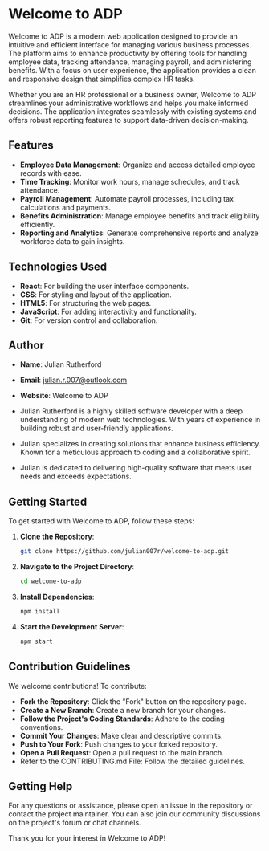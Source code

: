 # Welcome to ADP

Welcome to ADP is a modern web application designed to provide an intuitive and efficient interface for managing various business processes. The platform aims to enhance productivity by offering tools for handling employee data, tracking attendance, managing payroll, and administering benefits. With a focus on user experience, the application provides a clean and responsive design that simplifies complex HR tasks. 

Whether you are an HR professional or a business owner, Welcome to ADP streamlines your administrative workflows and helps you make informed decisions. The application integrates seamlessly with existing systems and offers robust reporting features to support data-driven decision-making.

## Features
- **Employee Data Management**: Organize and access detailed employee records with ease.
- **Time Tracking**: Monitor work hours, manage schedules, and track attendance.
- **Payroll Management**: Automate payroll processes, including tax calculations and payments.
- **Benefits Administration**: Manage employee benefits and track eligibility efficiently.
- **Reporting and Analytics**: Generate comprehensive reports and analyze workforce data to gain insights.

## Technologies Used
- **React**: For building the user interface components.
- **CSS**: For styling and layout of the application.
- **HTML5**: For structuring the web pages.
- **JavaScript**: For adding interactivity and functionality.
- **Git**: For version control and collaboration.

## Author
- **Name**: Julian Rutherford  
- **Email**: julian.r.007@outlook.com  
- **Website**: Welcome to ADP

- Julian Rutherford is a highly skilled software developer with a deep understanding of modern web technologies. With years of experience in building robust and user-friendly applications.
- Julian specializes in creating solutions that enhance business efficiency. Known for a meticulous approach to coding and a collaborative spirit.
- Julian is dedicated to delivering high-quality software that meets user needs and exceeds expectations.

## Getting Started

To get started with Welcome to ADP, follow these steps:

1. **Clone the Repository**:
   ```bash
   git clone https://github.com/julian007r/welcome-to-adp.git
2. **Navigate to the Project Directory**:
   ```bash
   cd welcome-to-adp
3. **Install Dependencies**:
   ```bash
   npm install
4. **Start the Development Server**:
   ```bash
   npm start
## Contribution Guidelines
We welcome contributions! To contribute:

- **Fork the Repository**: Click the "Fork" button on the repository page.
- **Create a New Branch**: Create a new branch for your changes.
- **Follow the Project's Coding Standards**: Adhere to the coding conventions.
- **Commit Your Changes**: Make clear and descriptive commits.
- **Push to Your Fork**: Push changes to your forked repository.
- **Open a Pull Request**: Open a pull request to the main branch.
- Refer to the CONTRIBUTING.md File: Follow the detailed guidelines.

## Getting Help
For any questions or assistance, please open an issue in the repository or contact the project maintainer. You can also join our community discussions on the project's forum or chat channels.

Thank you for your interest in Welcome to ADP!

